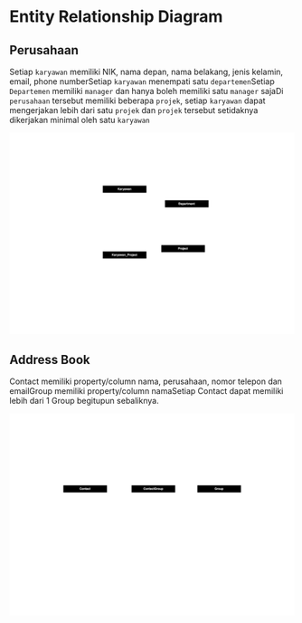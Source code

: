 # Entity Relationship Diagram

## Perusahaan

Setiap `karyawan` memiliki NIK, nama depan, nama belakang, jenis kelamin, email, phone numberSetiap `karyawan` menempati satu `departemen`Setiap `Departemen` memiliki `manager` dan hanya boleh memiliki satu `manager` sajaDi `perusahaan` tersebut memiliki beberapa `projek`, setiap `karyawan` dapat mengerjakan lebih dari satu `projek` dan `projek` tersebut setidaknya dikerjakan minimal oleh satu `karyawan`

![ERD Perusahaan](perusahaan.svg)

## Address Book

Contact memiliki property/column nama, perusahaan, nomor telepon dan emailGroup memiliki property/column namaSetiap Contact dapat memiliki lebih dari 1 Group begitupun sebaliknya.

![ERD Address Book](address-book.svg)
